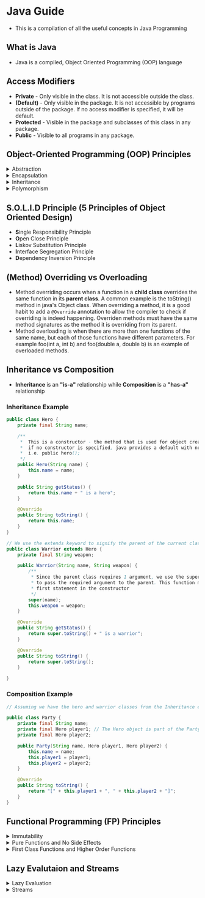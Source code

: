 # Java Guide
- This is a compilation of all the useful concepts in Java Programming

## What is Java
- Java is a compiled, Object Oriented Programming (OOP) language

## Access Modifiers 
- **Private** - Only visible in the class. It is not accessible outside the class.
- **(Default)** - Only visible in the package. It is not accessible by programs outside of the package. If no access modifier is specified, it will be default.
- **Protected** - Visible in the package and subclasses of this class in any package.
- **Public** - Visible to all programs in any package. 

## Object-Oriented Programming (OOP) Principles
<details>
<summary>Abstraction</summary>

### What is it?
- Abstraction means using simple things to represent complexity. Only essential attributes are visible to other classes, and the rest are kept private

### How it works 
- Abstraction as an OOP concept in Java works by letting programmers create useful, reusable tools. 
- For instance, we have a Module and a Student class. A module can have many students. The lecturer in charge of the module may only need to know the name of the students, he does not need to know what other module that student is enrolled in as well. As such, we can specify a `Student::getName` method in the Student class in the Module class. The module class should not be able to access all other attributes pertaining to the Student class like his age, personal details or the other modules he is doing
</details>

<details>
<summary>Encapsulation</summary>

### What is it?
This is the practice of keeping fields within a class private, then providing access to them via public methods. It’s ensures the confidentiality of the attributes within the class itself. 

</details>


<details>
<summary>Inheritance</summary>

### What is it?
It lets programmers create new classes that share some of the attributes of existing classes. 

### How it works 
It allow the new class to inherit the properties of their parent. We call the inherting class a subclass or a child class. The super class is also known as the parent. We use the keyword extends to define a child class that inherits properties from a parent class.

</details>


<details>
<summary>Polymorphism</summary>

### What is it?
This Java OOP concept lets programmers use the same word to mean different things in different contexts. One form of polymorphism in Java is method overloading. That’s when different meanings are implied by the code itself. The other form is method overriding. That’s when the different meanings are implied by the values of the supplied variables. (More on overloading and overriding later)

</details>

## S.O.L.I.D Principle (5 Principles of Object Oriented Design)
- **S**ingle Responsibility Principle
- **O**pen Close Principle
- **L**iskov Substitution Principle
- **I**nterface Segregation Principle
- **D**ependency Inversion Principle

## (Method) Overriding vs Overloading
- Method overriding occurs when a function in a **child class** overrides the same function in its **parent class**. 
  A common example is the toString() method in java's Object class. When overriding a method, it is a good
  habit to add a `@Override` annotation to allow the compiler to check if overriding is indeed happening. Overriden
  methods must have the same method signatures as the method it is overriding from its parent.
- Method overloading is when there are more than one functions of the same name, but each of those functions 
  have different parameters. For example foo(int a, int b) and foo(double a, double b) is an example of overloaded methods.

## Inheritance vs Composition
- **Inheritance** is an **"is-a"** relationship while **Composition** is a **"has-a"** relationship

### Inheritance Example

~~~java
public class Hero {
	private final String name;

	/**
	 *  This is a constructor - the method that is used for object creation.
	 *  if no constructor is specified, java provides a default with no arguments
	 *	i.e. public hero();
	 */
	public Hero(String name) {
		this.name = name;
	}

	public String getStatus() {
		return this.name + " is a hero";
	}

	@Override
	public String toString() {
		return this.name;
	}
}

// We use the extends keyword to signify the parent of the current class
public class Warrior extends Hero { 
	private final String weapon;

	public Warrior(String name, String weapon) {
		/**
		 * Since the parent class requires 1 argument, we use the super() keyword 
		 * to pass the required argument to the parent. This function must be the 
		 * first statement in the constructor
		 */
		super(name); 
		this.weapon = weapon;
	}

	@Override
	public String getStatus() {
		return super.toString() + " is a warrior";
	}

	@Override
	public String toString() {
		return super.toString();
	}

}
~~~

### Composition Example

~~~java
// Assuming we have the hero and warrior classes from the Inheritance example

public class Party {
	private final String name;
	private final Hero player1; // The Hero object is part of the Party object
	private final Hero player2;

	public Party(String name, Hero player1, Hero player2) {
		this.name = name;
		this.player1 = player1;
		this.player2 = player2;
	}

	@Override
	public String toString() {
		return "[" + this.player1 + ", " + this.player2 + "]";
	}
}
~~~

## Functional Programming (FP) Principles
<details>
<summary>Immutability</summary>

### What is it?
Immutability means that once, you assigned a value to that variable, it can no longer be changed. 

### How it works?
When we initialize a variable or object, it is effectively final if we do not change it. All variables must be final or effectively final if they are to be used in lambda expressions, annoymous classes or inner classes. One way to make a variable immutable is through the use of the `final` keyword.

</details>

<details>
<summary>Pure Functions and No Side Effects</summary>

### What is it?
A pure function is one that returns the same output for the same given input. It is free from side effects such as `System.out::println`

</details>


<details>
<summary>First Class Functions and Higher Order Functions</summary>

### What is it?
First Class Functions are functions that are treated like objects. Higher Order Functions are functions that can take in at least one First Class Function as an argument or return a First Class Function

### How it works 

~~~java
import java.util.function.Function;
 
Function<Integer, Integer> square = x -> x * x;

public int sum_of_square(Function<Integer, Integer> square, int x, int y) {
		int x_square = square.apply(x);
		int y_square = square.apply(y);
		return x_square + y_square;
}
~~~


</details>

## Lazy Evalutaion and Streams

<details>
<summary>Lazy Evaluation</summary>

### What is it?
Lazy Evaluation is to evaluate what is necesary and at the very last moment. This is most commonly implemented using `Streams` or `Supplier`

</details>

<details>
<summary>Streams</summary>

### What is it?
Streams represents a sequence of elements and supports various operations. Stream operation can either be intermediate or terminal. Intermediate operations return a stream and futher operations can be made on that stream. On the other hand, terminal operation return either a void or non-stream result. Examples of terminal operations includes `forEach`, `reduce`, `count`. 

### How it works 

~~~java
import java.util.Arrays;
import java.util.ArrayList;
import java.util.List;

List<Integer> intlist = Arrays.asList(0, 1, 2, 5, 6, 3, 4);

intlist
   .stream()
   .filter(x -> x % 2 == 0)  // Take only even numbers
   .map(x -> x * 2) 				 // Multiply the even values by 2
   .reduce((x,y) -> x + y)   // Sum up all the values
   .orElse(0);
~~~

</details>